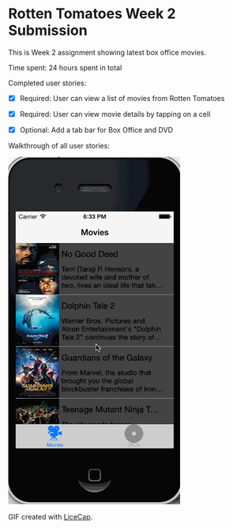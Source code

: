# Rotten Tomatoes Week 2 Submission

This is Week 2 assignment showing latest box office movies.

Time spent: 24 hours spent in total

Completed user stories:

 * [x] Required: User can view a list of movies from Rotten Tomatoes
 * [x] Required: User can view movie details by tapping on a cell
 
 * [x] Optional: Add a tab bar for Box Office and DVD
  
Walkthrough of all user stories:

![Video Walkthrough](RottenTomatoes.gif)

GIF created with [LiceCap](http://www.cockos.com/licecap/).

